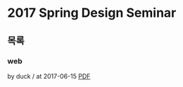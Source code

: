 # 2017 Spring Design Seminar

## 목록

### web

by duck / at 2017-06-15
[PDF](https://s3.ap-northeast-2.amazonaws.com/sparcs.home/seminars/duck-20170615_1-0.pptx)
